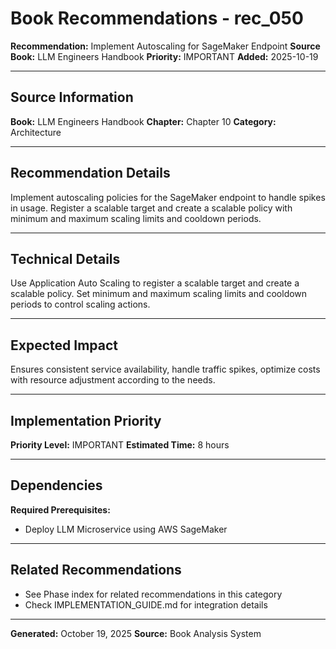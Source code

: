 # Book Recommendations - rec_050

**Recommendation:** Implement Autoscaling for SageMaker Endpoint
**Source Book:** LLM Engineers Handbook
**Priority:** IMPORTANT
**Added:** 2025-10-19

---

## Source Information

**Book:** LLM Engineers Handbook
**Chapter:** Chapter 10
**Category:** Architecture

---

## Recommendation Details

Implement autoscaling policies for the SageMaker endpoint to handle spikes in usage. Register a scalable target and create a scalable policy with minimum and maximum scaling limits and cooldown periods.

---

## Technical Details

Use Application Auto Scaling to register a scalable target and create a scalable policy. Set minimum and maximum scaling limits and cooldown periods to control scaling actions.

---

## Expected Impact

Ensures consistent service availability, handle traffic spikes, optimize costs with resource adjustment according to the needs.

---

## Implementation Priority

**Priority Level:** IMPORTANT
**Estimated Time:** 8 hours

---

## Dependencies

**Required Prerequisites:**

- Deploy LLM Microservice using AWS SageMaker


---

## Related Recommendations

- See Phase index for related recommendations in this category
- Check IMPLEMENTATION_GUIDE.md for integration details

---

**Generated:** October 19, 2025
**Source:** Book Analysis System
